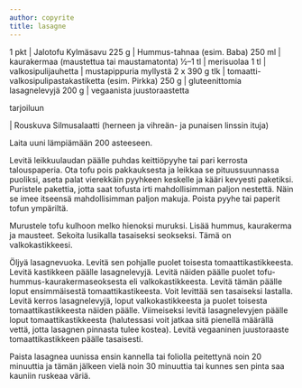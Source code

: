 ```yaml
---
author: copyrite
title: lasagne
---
```


1 pkt | Jalotofu Kylmäsavu
225 g | Hummus-tahnaa (esim. Baba)
250 ml | kaurakermaa (maustettua tai maustamatonta)
½–1 tl | merisuolaa
1 tl | valkosipulijauhetta
| mustapippuria myllystä
2 x 390 g tlk | tomaatti-valkosipulipastakastiketta (esim. Pirkka)
250 g | gluteenittomia lasagnelevyjä
200 g | vegaanista juustoraastetta

tarjoiluun

| Rouskuva Silmusalaatti (herneen ja vihreän- ja punaisen linssin ituja)

Laita uuni lämpiämään 200 asteeseen.

Levitä leikkuulaudan päälle puhdas keittiöpyyhe tai pari kerrosta talouspaperia. Ota tofu pois pakkauksesta ja leikkaa se pituussuunnassa puoliksi, aseta palat vierekkäin pyyhkeen keskelle ja kääri kevyesti paketiksi. Puristele pakettia, jotta saat tofusta irti mahdollisimman paljon nestettä. Näin se imee itseensä mahdollisimman paljon makuja. Poista pyyhe tai paperit tofun ympäriltä.

Murustele tofu kulhoon melko hienoksi muruksi. Lisää hummus, kaurakerma ja mausteet. Sekoita lusikalla tasaiseksi seokseksi. Tämä on valkokastikkeesi.

Öljyä lasagnevuoka. Levitä sen pohjalle puolet toisesta tomaattikastikkeesta. Levitä kastikkeen päälle lasagnelevyjä. Levitä näiden päälle puolet tofu-hummus-kaurakermaseoksesta eli valkokastikkeesta. Levitä tämän päälle loput ensimmäisestä tomaattikastikeesta. Voit levittää sen tasaiseksi lastalla. Levitä kerros lasagnelevyjä, loput valkokastikkeesta ja puolet toisesta tomaattikastikkeesta näiden päälle. Viimeiseksi levitä lasagnelevyjen päälle loput tomaattikastikkeesta (halutessasi voit jatkaa sitä pienellä määrällä vettä, jotta lasagnen pinnasta tulee kostea). Levitä vegaaninen juustoraaste tomaattikastikkeen päälle tasaisesti.

Paista lasagnea uunissa ensin kannella tai foliolla peitettynä noin 20 minuuttia ja tämän jälkeen vielä noin 30 minuuttia tai kunnes sen pinta saa kauniin ruskeaa väriä.
